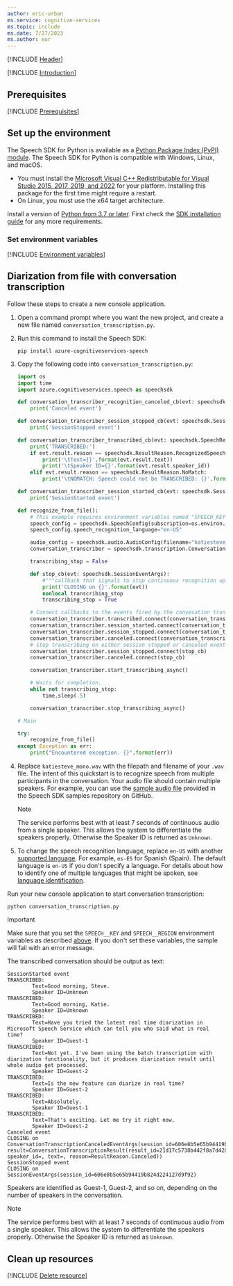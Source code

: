 ```yaml
---
author: eric-urban
ms.service: cognitive-services
ms.topic: include
ms.date: 7/27/2023
ms.author: eur
---
```


[!INCLUDE [Header](../../common/python.md)]

[!INCLUDE [Introduction](intro.md)]

## Prerequisites

[!INCLUDE [Prerequisites](../../common/azure-prerequisites.md)]

## Set up the environment

The Speech SDK for Python is available as a [Python Package Index (PyPI) module](https://pypi.org/project/azure-cognitiveservices-speech/). The Speech SDK for Python is compatible with Windows, Linux, and macOS. 
- You must install the [Microsoft Visual C++ Redistributable for Visual Studio 2015, 2017, 2019, and 2022](/cpp/windows/latest-supported-vc-redist?view=msvc-170&preserve-view=true) for your platform. Installing this package for the first time might require a restart.
- On Linux, you must use the x64 target architecture.

Install a version of [Python from 3.7 or later](https://www.python.org/downloads/). First check the [SDK installation guide](../../../quickstarts/setup-platform.md?pivots=programming-language-python) for any more requirements. 

### Set environment variables

[!INCLUDE [Environment variables](../../common/environment-variables.md)]

## Diarization from file with conversation transcription

Follow these steps to create a new console application.

1. Open a command prompt where you want the new project, and create a new file named `conversation_transcription.py`.
1. Run this command to install the Speech SDK:  
    ```console
    pip install azure-cognitiveservices-speech
    ```
1. Copy the following code into `conversation_transcription.py`: 

    ```Python
    import os
    import time
    import azure.cognitiveservices.speech as speechsdk

    def conversation_transcriber_recognition_canceled_cb(evt: speechsdk.SessionEventArgs):
        print('Canceled event')

    def conversation_transcriber_session_stopped_cb(evt: speechsdk.SessionEventArgs):
        print('SessionStopped event')

    def conversation_transcriber_transcribed_cb(evt: speechsdk.SpeechRecognitionEventArgs):
        print('TRANSCRIBED:')
        if evt.result.reason == speechsdk.ResultReason.RecognizedSpeech:
            print('\tText={}'.format(evt.result.text))
            print('\tSpeaker ID={}'.format(evt.result.speaker_id))
        elif evt.result.reason == speechsdk.ResultReason.NoMatch:
            print('\tNOMATCH: Speech could not be TRANSCRIBED: {}'.format(evt.result.no_match_details))

    def conversation_transcriber_session_started_cb(evt: speechsdk.SessionEventArgs):
        print('SessionStarted event')

    def recognize_from_file():
        # This example requires environment variables named "SPEECH_KEY" and "SPEECH_REGION"
        speech_config = speechsdk.SpeechConfig(subscription=os.environ.get('SPEECH_KEY'), region=os.environ.get('SPEECH_REGION'))
        speech_config.speech_recognition_language="en-US"

        audio_config = speechsdk.audio.AudioConfig(filename="katiesteve_mono.wav")
        conversation_transcriber = speechsdk.transcription.ConversationTranscriber(speech_config=speech_config, audio_config=audio_config)

        transcribing_stop = False

        def stop_cb(evt: speechsdk.SessionEventArgs):
            #"""callback that signals to stop continuous recognition upon receiving an event `evt`"""
            print('CLOSING on {}'.format(evt))
            nonlocal transcribing_stop
            transcribing_stop = True

        # Connect callbacks to the events fired by the convesation transcriber
        conversation_transcriber.transcribed.connect(conversation_transcriber_transcribed_cb)
        conversation_transcriber.session_started.connect(conversation_transcriber_session_started_cb)
        conversation_transcriber.session_stopped.connect(conversation_transcriber_session_stopped_cb)
        conversation_transcriber.canceled.connect(conversation_transcriber_recognition_canceled_cb)
        # stop transcribing on either session stopped or canceled events
        conversation_transcriber.session_stopped.connect(stop_cb)
        conversation_transcriber.canceled.connect(stop_cb)

        conversation_transcriber.start_transcribing_async()

        # Waits for completion.
        while not transcribing_stop:
            time.sleep(.5)

        conversation_transcriber.stop_transcribing_async()

    # Main

    try:
        recognize_from_file()
    except Exception as err:
        print("Encountered exception. {}".format(err))
    ```

1. Replace `katiesteve_mono.wav` with the filepath and filename of your `.wav` file. The intent of this quickstart is to recognize speech from multiple participants in the conversation. Your audio file should contain multiple speakers. For example, you can use the [sample audio file](https://github.com/Azure-Samples/cognitive-services-speech-sdk/blob/master/quickstart/csharp/dotnet/conversation-transcription/helloworld/katiesteve_mono.wav) provided in the Speech SDK samples repository on GitHub.
    > [!NOTE]
    > The service performs best with at least 7 seconds of continuous audio from a single speaker. This allows the system to differentiate the speakers properly. Otherwise the Speaker ID is returned as `Unknown`.
1. To change the speech recognition language, replace `en-US` with another [supported language](~/articles/cognitive-services/speech-service/supported-languages.md). For example, `es-ES` for Spanish (Spain). The default language is `en-US` if you don't specify a language. For details about how to identify one of multiple languages that might be spoken, see [language identification](~/articles/cognitive-services/speech-service/language-identification.md). 

Run your new console application to start conversation transcription:

```console
python conversation_transcription.py
```

> [!IMPORTANT]
> Make sure that you set the `SPEECH__KEY` and `SPEECH__REGION` environment variables as described [above](#set-environment-variables). If you don't set these variables, the sample will fail with an error message.

The transcribed conversation should be output as text: 

```console
SessionStarted event
TRANSCRIBED:
        Text=Good morning, Steve.
        Speaker ID=Unknown
TRANSCRIBED:
        Text=Good morning, Katie.
        Speaker ID=Unknown
TRANSCRIBED:
        Text=Have you tried the latest real time diarization in Microsoft Speech Service which can tell you who said what in real time?
        Speaker ID=Guest-1
TRANSCRIBED:
        Text=Not yet. I've been using the batch transcription with diarization functionality, but it produces diarization result until whole audio get processed.
        Speaker ID=Guest-2
TRANSCRIBED:
        Text=Is the new feature can diarize in real time?
        Speaker ID=Guest-2
TRANSCRIBED:
        Text=Absolutely.
        Speaker ID=Guest-1
TRANSCRIBED:
        Text=That's exciting. Let me try it right now.
        Speaker ID=Guest-2
Canceled event
CLOSING on ConversationTranscriptionCanceledEventArgs(session_id=606e8b5e65b94419b824d224127d9f92, result=ConversationTranscriptionResult(result_id=21d17c5738b442f8a7d428d0d5363fa8, speaker_id=, text=, reason=ResultReason.Canceled))  
SessionStopped event
CLOSING on SessionEventArgs(session_id=606e8b5e65b94419b824d224127d9f92)
```

Speakers are identified as Guest-1, Guest-2, and so on, depending on the number of speakers in the conversation.

> [!NOTE]
> The service performs best with at least 7 seconds of continuous audio from a single speaker. This allows the system to differentiate the speakers properly. Otherwise the Speaker ID is returned as `Unknown`.

## Clean up resources

[!INCLUDE [Delete resource](../../common/delete-resource.md)]
